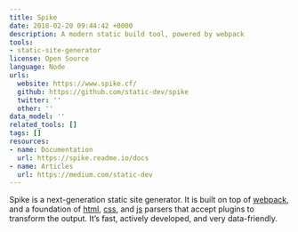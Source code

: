 ```yaml
---
title: Spike
date: 2018-02-20 09:44:42 +0000
description: A modern static build tool, powered by webpack
tools:
- static-site-generator
license: Open Source
language: Node
urls:
  website: https://www.spike.cf/
  github: https://github.com/static-dev/spike
  twitter: ''
  other: ''
data_model: ''
related_tools: []
tags: []
resources:
- name: Documentation
  url: https://spike.readme.io/docs
- name: Articles
  url: https://medium.com/static-dev
---
```

Spike is a next-generation static site generator. It is built on top of [webpack](https://webpack.github.io/), and a foundation of [html](http://reshape.ml/), [css](http://postcss.org/), and [js](http://babeljs.io/) parsers that accept plugins to transform the output. It’s fast, actively developed, and very data-friendly.
